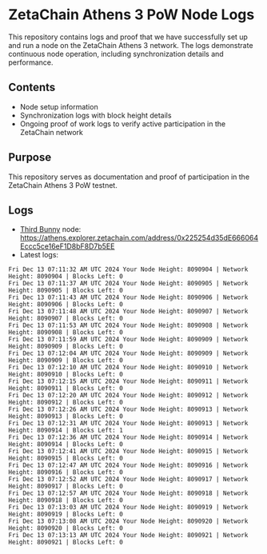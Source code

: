 # ZetaChain Athens 3 PoW Node Logs
This repository contains logs and proof that we have successfully set up and run a node on the ZetaChain Athens 3 network. The logs demonstrate continuous node operation, including synchronization details and performance.

## Contents
- Node setup information
- Synchronization logs with block height details
- Ongoing proof of work logs to verify active participation in the ZetaChain network

## Purpose
This repository serves as documentation and proof of participation in the ZetaChain Athens 3 PoW testnet.

## Logs

- [Third Bunny](https://thirdbunny.xyz/) node: https://athens.explorer.zetachain.com/address/0x225254d35dE666064Eccc5ce16eF1D8bF8D7b5EE
- Latest logs:
```
Fri Dec 13 07:11:32 AM UTC 2024 Your Node Height: 8090904 | Network Height: 8090904 | Blocks Left: 0
Fri Dec 13 07:11:37 AM UTC 2024 Your Node Height: 8090905 | Network Height: 8090905 | Blocks Left: 0
Fri Dec 13 07:11:43 AM UTC 2024 Your Node Height: 8090906 | Network Height: 8090906 | Blocks Left: 0
Fri Dec 13 07:11:48 AM UTC 2024 Your Node Height: 8090907 | Network Height: 8090907 | Blocks Left: 0
Fri Dec 13 07:11:53 AM UTC 2024 Your Node Height: 8090908 | Network Height: 8090908 | Blocks Left: 0
Fri Dec 13 07:11:59 AM UTC 2024 Your Node Height: 8090909 | Network Height: 8090909 | Blocks Left: 0
Fri Dec 13 07:12:04 AM UTC 2024 Your Node Height: 8090909 | Network Height: 8090909 | Blocks Left: 0
Fri Dec 13 07:12:10 AM UTC 2024 Your Node Height: 8090910 | Network Height: 8090910 | Blocks Left: 0
Fri Dec 13 07:12:15 AM UTC 2024 Your Node Height: 8090911 | Network Height: 8090911 | Blocks Left: 0
Fri Dec 13 07:12:20 AM UTC 2024 Your Node Height: 8090912 | Network Height: 8090912 | Blocks Left: 0
Fri Dec 13 07:12:26 AM UTC 2024 Your Node Height: 8090913 | Network Height: 8090913 | Blocks Left: 0
Fri Dec 13 07:12:31 AM UTC 2024 Your Node Height: 8090913 | Network Height: 8090914 | Blocks Left: 1
Fri Dec 13 07:12:36 AM UTC 2024 Your Node Height: 8090914 | Network Height: 8090914 | Blocks Left: 0
Fri Dec 13 07:12:41 AM UTC 2024 Your Node Height: 8090915 | Network Height: 8090915 | Blocks Left: 0
Fri Dec 13 07:12:47 AM UTC 2024 Your Node Height: 8090916 | Network Height: 8090916 | Blocks Left: 0
Fri Dec 13 07:12:52 AM UTC 2024 Your Node Height: 8090917 | Network Height: 8090917 | Blocks Left: 0
Fri Dec 13 07:12:57 AM UTC 2024 Your Node Height: 8090918 | Network Height: 8090918 | Blocks Left: 0
Fri Dec 13 07:13:03 AM UTC 2024 Your Node Height: 8090919 | Network Height: 8090919 | Blocks Left: 0
Fri Dec 13 07:13:08 AM UTC 2024 Your Node Height: 8090920 | Network Height: 8090920 | Blocks Left: 0
Fri Dec 13 07:13:13 AM UTC 2024 Your Node Height: 8090921 | Network Height: 8090921 | Blocks Left: 0
```
